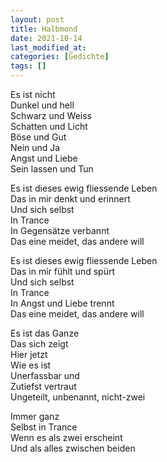 ```yaml
---
layout: post
title: Halbmond
date: 2021-10-14
last_modified_at:
categories: [Gedichte]
tags: []
---
```


Es ist nicht  
Dunkel und hell  
Schwarz und Weiss  
Schatten und Licht  
Böse und Gut  
Nein und Ja  
Angst und Liebe  
Sein lassen und Tun

Es ist dieses ewig fliessende Leben  
Das in mir denkt und erinnert  
Und sich selbst  
In Trance  
In Gegensätze verbannt  
Das eine meidet, das andere will

Es ist dieses ewig fliessende Leben  
Das in mir fühlt und spürt  
Und sich selbst  
In Trance  
In Angst und Liebe trennt  
Das eine meidet, das andere will

Es ist das Ganze  
Das sich zeigt  
Hier jetzt  
Wie es ist  
Unerfassbar und  
Zutiefst vertraut  
Ungeteilt, unbenannt, nicht-zwei

Immer ganz  
Selbst in Trance  
Wenn es als zwei erscheint  
Und als alles zwischen beiden
